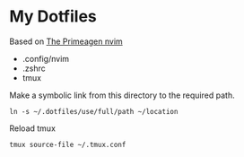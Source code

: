 # My Dotfiles

Based on [The Primeagen nvim](https://github.com/ThePrimeagen/init.lua/tree/master)

- .config/nvim
- .zshrc
- tmux 

Make a symbolic link from this directory to the required path.
```
ln -s ~/.dotfiles/use/full/path ~/location
```

Reload tmux
```
tmux source-file ~/.tmux.conf
```
